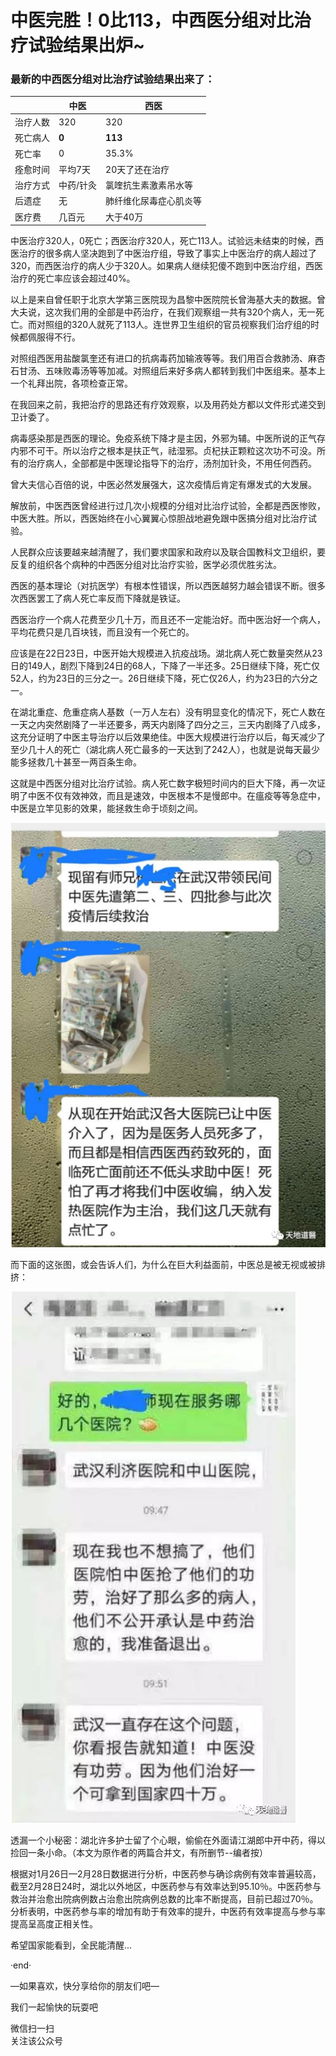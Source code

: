 # **中医完胜！0比113，中西医分组对比治疗试验结果出炉~**

  

### 最新的中西医分组对比治疗试验结果出来了：

|     | 中医  | 西医  |
| --- | --- | --- |
| 治疗人数 | 320 | 320 |
| 死亡病人 | **0** | **113** |
| 死亡率 | 0   | 35.3% |
| 痊愈时间 | 平均7天 | 20天了还在治疗 |
| 治疗方式 | 中药/针灸 | 氯喹抗生素激素吊水等 |
| 后遗症 | 无   | 肺纤维化尿毒症心肌炎等 |
| 医疗费 | 几百元 | 大于40万 |

  

中医治疗320人，0死亡；西医治疗320人，死亡113人。试验远未结束的时候，西医治疗的很多病人坚决跑到了中医治疗组，导致了事实上中医治疗的病人超过了320，而西医治疗的病人少于320人。如果病人继续犯傻不跑到中医治疗组，西医治疗的死亡率应该会超过40%。

  

以上是来自曾任职于北京大学第三医院现为昌黎中医院院长曾海基大夫的数据。曾大夫说，这次我们用的全部是中药治疗，在我们观察组一共有320个病人，无一死亡。而对照组的320人就死了113人。连世界卫生组织的官员视察我们治疗组的时候都佩服得不行。

  

对照组西医用盐酸氯奎还有进口的抗病毒药加输液等等。我们用百合救肺汤、麻杏石甘汤、五味败毒汤等等加减。对照组后来好多病人都转到我们中医组来。基本上一个礼拜出院，各项检查正常。

  

在我回来之前，我把治疗的思路还有疗效观察，以及用药处方都以文件形式递交到卫计委了。

  

病毒感染那是西医的理论。免疫系统下降才是主因，外邪为辅。中医所说的正气存内邪不可干。所以治疗之根本是扶正气，祛湿邪。贞杞扶正颗粒这次功不可没。所有的治疗病人，全部都是中医理论指导下的治疗，汤剂加针灸，不用任何西药。

  

曾大夫信心百倍的说，中医必然发展强大，这次疫情后肯定有爆发式的大发展。

  

解放前，中医西医曾经进行过几次小规模的分组对比治疗试验，全都是西医惨败，中医大胜。所以，西医始终在小心翼翼心惊胆战地避免跟中医搞分组对比治疗试验。

  

人民群众应该要越来越清醒了，我们要求国家和政府以及联合国教科文卫组织，要反复的组织各个病种的中西医分组对比治疗实验，医学必须优胜劣汰。

  

西医的基本理论（对抗医学）有根本性错误，所以西医越努力越会错误不断。很多次西医罢工了病人死亡率反而下降就是铁证。

  

西医治疗一个病人花费至少几十万，而且还不一定能治好。而中医治好一个病人，平均花费只是几百块钱，而且没有一个死亡的。

  

应该是在22日23日，中医开始大规模进入抗疫战场。湖北病人死亡数量突然从23日的149人，剧烈下降到24日的68人，下降了一半还多。25日继续下降，死亡仅52人，约为23日的三分之一。26日继续下降，死亡仅26人，约为23日的六分之一。

  

在湖北重症、危重症病人基数（一万人左右）没有明显变化的情况下，死亡人数在一天之内突然剧降了一半还要多，两天内剧降了四分之三，三天内剧降了八成多，这充分证明了中医主导治疗以后效果绝佳。中医大规模进行治疗以后，每天减少了至少几十人的死亡（湖北病人死亡最多的一天达到了242人），也就是说每天最少能多拯救几十甚至一两百条生命。

这就是中西医分组对比治疗试验。病人死亡数字极短时间内的巨大下降，再一次证明了中医不仅有效神效，而且是速效，中医根本不是慢郎中。在瘟疫等等急症中，中医是立竿见影的效果，能拯救生命于顷刻之间。



![](https://raw.githubusercontent.com/tpxipster/tpxGalaxy/master/vnote笔记汇/中医完胜！0比113，中西医分组对比治疗试验结果出炉~.md/8e5feb75d4fd259b0f62f22bed6c7d9f.png)


  

而下面的这张图，或会告诉人们，为什么在巨大利益面前，中医总是被无视或被排挤：

  



![](https://raw.githubusercontent.com/tpxipster/tpxGalaxy/master/vnote笔记汇/中医完胜！0比113，中西医分组对比治疗试验结果出炉~.md/1e3f7b27ac8dccb7af4d1e6b5252fc85.png)



  

透漏一个小秘密：湖北许多护士留了个心眼，偷偷在外面请江湖郎中开中药，得以捡回一条小命。（本文为原作者的两篇合并文，有所删节--编者按）

  

根据对1月26日—2月28日数据进行分析，中医药参与确诊病例有效率普遍较高，截至2月28日24时，湖北以外地区，中医药参与有效率达到95.10％。中医药参与救治并治愈出院病例数占治愈出院病例总数的比率不断提高，目前已超过70％。分析表明，中医药参与率的增加有助于有效率的提升，中医药有效率提高与参与率提高呈高度正相关性。

  

希望国家能看到，全民能清醒...

·end·

—如果喜欢，快分享给你的朋友们吧—

我们一起愉快的玩耍吧

  

  

微信扫一扫  
关注该公众号